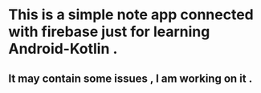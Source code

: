 # This is a simple note app connected with firebase just for learning Android-Kotlin .

## It may contain some issues , I am working on it .
